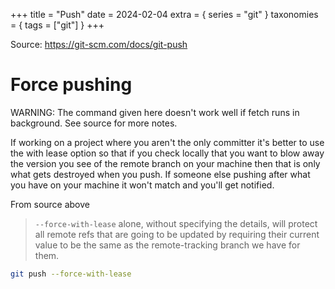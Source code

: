 +++
title = "Push"
date = 2024-02-04
extra = { series = "git" }
taxonomies = { tags = ["git"] }
+++

Source: <https://git-scm.com/docs/git-push>

# Force pushing

WARNING: The command given here doesn't work well if fetch runs in background. See source for more notes.

If working on a project where you aren't the only committer it's better to use the with lease option so that if you check locally that you want to blow away the version you see of the remote branch on your machine then that is only what gets destroyed when you push.
If someone else pushing after what you have on your machine it won't match and you'll get notified.

From source above

> `--force-with-lease` alone, without specifying the details, will protect all remote refs that are going to be updated by requiring their current value to be the same as the remote-tracking branch we have for them.

```sh
git push --force-with-lease
```
